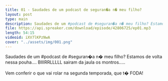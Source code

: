 ```yaml
---
title: 01 - Saudades de um podcast de seguran�a n� meu filho?
layout: post
type: main
description: Saudades de um #podcast de #seguran�a n� meu filho? Estamos de volta nessa pouha.... BIIIRRLLLLL sairam da jaula os montros.....<br /><br />Vem conferir o que vai rolar na segunda temporada, que t� FODA!
file: https://api.spreaker.com/download/episode/42806725/ep01.mp3
length: 54:15
videoid: iXV7lKPzNwA
cover: "../assets/img/001.png"
---
```


Saudades de um #podcast de #seguran�a n� meu filho? Estamos de volta nessa pouha.... BIIIRRLLLLL sairam da jaula os montros.....<br /><br />Vem conferir o que vai rolar na segunda temporada, que t� FODA!